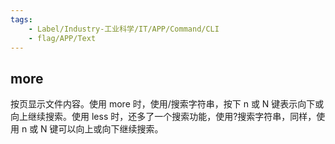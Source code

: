```yaml
---
tags:
    - Label/Industry-工业科学/IT/APP/Command/CLI
    - flag/APP/Text
---
```


## more

按页显示文件内容。使用 more 时，使用/搜索字符串，按下 n 或 N 键表示向下或向上继续搜索。使用 less 时，还多了一个搜索功能，使用?搜索字符串，同样，使用 n 或 N 键可以向上或向下继续搜索。